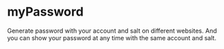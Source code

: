 # myPassword
Generate  password with your account and salt on different websites. And you can show your password at any time with the same account and salt.

